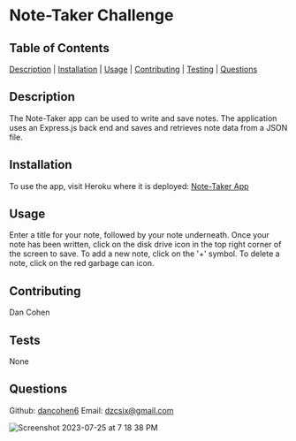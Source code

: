 # Note-Taker Challenge
## Table of Contents
[Description](#descriptionlink) |
[Installation](#installlink) |
[Usage](#usagelink) |
[Contributing](#contributelink) |
[Testing](#testslink) |
[Questions](#questionslink)

## <a name="descriptionlink"></a>Description
The Note-Taker app can be used to write and save notes. The application uses an Express.js back end and saves and retrieves note data from a JSON file.

## <a name="installlink"></a>Installation 
To use the app, visit Heroku where it is deployed: [Note-Taker App](https://dashboard.heroku.com/apps/serene-wildwood-94841)

## <a name="usagelink"></a>Usage 
Enter a title for your note, followed by your note underneath. Once your note has been written, click on the disk drive icon in the top right corner of the screen to save. To add a new note, click on the '+' symbol. To delete a note, click on the red garbage can icon.

## <a name="contributelink"></a>Contributing 
Dan Cohen

## <a name="testslink"></a>Tests 
None

## <a name="questionslink"></a>Questions 
Github: [dancohen6](https://github.com/dancohen6)
Email: dzcsix@gmail.com

![Screenshot 2023-07-25 at 7 18 38 PM](https://github.com/dancohen6/note_taker_challenge/assets/134304225/0acbae97-155f-4e80-af80-90c94c88401d)
